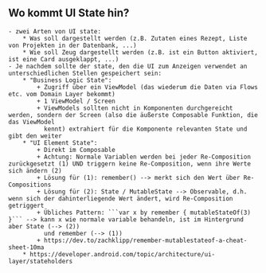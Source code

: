 ## Wo kommt UI State hin?
    - zwei Arten von UI state:
        * Was soll dargestellt werden (z.B. Zutaten eines Rezept, Liste von Projekten in der Datenbank, ...)
        * Wie soll Zeug dargestellt werden (z.B. ist ein Button aktiviert, ist eine Card ausgeklappt, ...)
    - Je nachdem sollte der state, den die UI zum Anzeigen verwendet an unterschiedlichen Stellen gespeichert sein:
        * "Business Logic State": 
            + Zugriff über ein ViewModel (das wiederum die Daten via Flows etc. vom Domain Layer bekommt)
            + 1 ViewModel / Screen
            + ViewModels sollten nicht in Komponenten durchgereicht werden, sondern der Screen (also die äußerste Composable Funktion, die das ViewModel
              kennt) extrahiert für die Komponente relevanten State und gibt den weiter
        * "UI Element State":
            + Direkt im Composable
            + Achtung: Normale Variablen werden bei jeder Re-Composition zurückgesetzt (1) UND triggern keine Re-Composition, wenn ihre Werte sich ändern (2)
            + Lösung für (1): remember() --> merkt sich den Wert über Re-Compositions
            + Lösung für (2): State / MutableState --> Observable, d.h. wenn sich der dahinterliegende Wert ändert, wird Re-Composition getriggert
            + Übliches Pattern: ```var x by remember { mutableStateOf(3) }``` --> kann x wie normale variable behandeln, ist im Hintergrund aber State (--> (2))
              und remember (--> (1))
            + https://dev.to/zachklipp/remember-mutablestateof-a-cheat-sheet-10ma
        * https://developer.android.com/topic/architecture/ui-layer/stateholders